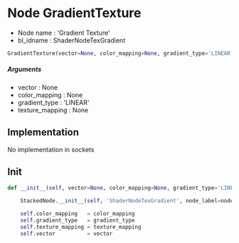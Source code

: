 # Node GradientTexture

- Node name : 'Gradient Texture'
- bl_idname : ShaderNodeTexGradient


``` python
GradientTexture(vector=None, color_mapping=None, gradient_type='LINEAR', texture_mapping=None, node_label=None, node_color=None)
```
##### Arguments

- vector : None
- color_mapping : None
- gradient_type : 'LINEAR'
- texture_mapping : None

## Implementation

No implementation in sockets

## Init

``` python
def __init__(self, vector=None, color_mapping=None, gradient_type='LINEAR', texture_mapping=None, node_label=None, node_color=None):

    StackedNode.__init__(self, 'ShaderNodeTexGradient', node_label=node_label, node_color=node_color)

    self.color_mapping   = color_mapping
    self.gradient_type   = gradient_type
    self.texture_mapping = texture_mapping
    self.vector          = vector
```
